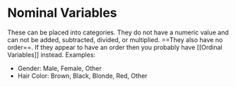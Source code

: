 # Nominal Variables
These can be placed into categories. They do not have a numeric value and can not be added, subtracted, divided, or multiplied. ==They also have no order==. If they appear to have an order then you probably have [[Ordinal Variables]] instead.
Examples:
- Gender: Male, Female, Other
- Hair Color: Brown, Black, Blonde, Red, Other

